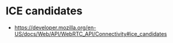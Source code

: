 # ICE candidates
* https://developer.mozilla.org/en-US/docs/Web/API/WebRTC_API/Connectivity#ice_candidates

